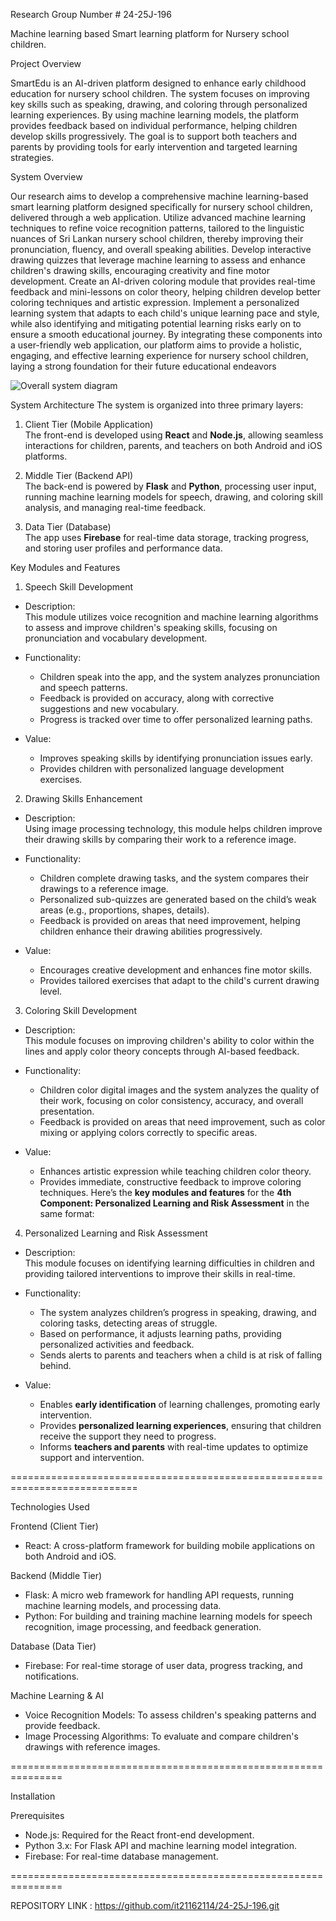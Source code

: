 Research Group Number # 24-25J-196

Machine learning based Smart learning platform for Nursery school children.


Project Overview  

SmartEdu is an AI-driven platform designed to enhance early childhood education for nursery school children. The system focuses on improving key skills such as speaking, drawing, and coloring through personalized learning experiences. By using machine learning models, the platform provides feedback based on individual performance, helping children develop skills progressively. The goal is to support both teachers and parents by providing tools for early intervention and targeted learning strategies.  


System Overview

Our research aims to develop a comprehensive machine learning-based smart learning platform designed specifically for 
nursery school children, delivered through a web application. Utilize advanced machine learning techniques to refine 
voice recognition patterns, tailored to the linguistic nuances of Sri Lankan nursery school children, thereby improving their 
pronunciation, fluency, and overall speaking abilities. Develop interactive drawing quizzes that leverage machine learning to 
assess and enhance children's drawing skills, encouraging creativity and fine motor development. Create an AI-driven 
coloring module that provides real-time feedback and mini-lessons on color theory, helping children develop better coloring 
techniques and artistic expression. Implement a personalized learning system that adapts to each child's unique learning 
pace and style, while also identifying and mitigating potential learning risks early on to ensure a smooth educational journey. 
By integrating these components into a user-friendly web application, our platform aims to provide a holistic, engaging, 
and effective learning experience for nursery school children, laying a strong foundation for their future educational 
endeavors

![Overall system diagram](https://github.com/user-attachments/assets/55ca437e-bac2-4a91-adf6-ec7d4ab18245)

  

System Architecture
The system is organized into three primary layers:  

1. Client Tier (Mobile Application)  
   The front-end is developed using **React** and **Node.js**, allowing seamless interactions for children, parents, and teachers on both Android and iOS platforms.  

2. Middle Tier (Backend API)  
   The back-end is powered by **Flask** and **Python**, processing user input, running machine learning models for speech, drawing, and coloring skill analysis, and managing real-time feedback.  

3. Data Tier (Database)  
   The app uses **Firebase** for real-time data storage, tracking progress, and storing user profiles and performance data.  



Key Modules and Features  

 1. Speech Skill Development  
   - Description:  
     This module utilizes voice recognition and machine learning algorithms to assess and improve children's speaking skills, focusing on pronunciation and vocabulary development.  

   - Functionality:  
     - Children speak into the app, and the system analyzes pronunciation and speech patterns.  
     - Feedback is provided on accuracy, along with corrective suggestions and new vocabulary.  
     - Progress is tracked over time to offer personalized learning paths.  

   - Value:  
     - Improves speaking skills by identifying pronunciation issues early.  
     - Provides children with personalized language development exercises.  

 2. Drawing Skills Enhancement  
   - Description:  
     Using image processing technology, this module helps children improve their drawing skills by comparing their work to a reference image.  

   - Functionality:  
     - Children complete drawing tasks, and the system compares their drawings to a reference image.  
     - Personalized sub-quizzes are generated based on the child’s weak areas (e.g., proportions, shapes, details).  
     - Feedback is provided on areas that need improvement, helping children enhance their drawing abilities progressively.  

   - Value:  
     - Encourages creative development and enhances fine motor skills.  
     - Provides tailored exercises that adapt to the child's current drawing level.  

 3. Coloring Skill Development  
   - Description:  
     This module focuses on improving children's ability to color within the lines and apply color theory concepts through AI-based feedback.  

   - Functionality:  
     - Children color digital images and the system analyzes the quality of their work, focusing on color consistency, accuracy, and overall presentation.  
     - Feedback is provided on areas that need improvement, such as color mixing or applying colors correctly to specific areas.  

   - Value:  
     - Enhances artistic expression while teaching children color theory.  
     - Provides immediate, constructive feedback to improve coloring techniques.
  Here’s the **key modules and features** for the **4th Component: Personalized Learning and Risk Assessment** in the same format:

 4. Personalized Learning and Risk Assessment  

   - Description:  
     This module focuses on identifying learning difficulties in children and providing tailored interventions to improve their skills in real-time.

   - Functionality:  
     - The system analyzes children’s progress in speaking, drawing, and coloring tasks, detecting areas of struggle.  
     - Based on performance, it adjusts learning paths, providing personalized activities and feedback.  
     - Sends alerts to parents and teachers when a child is at risk of falling behind.  

   - Value:  
     - Enables **early identification** of learning challenges, promoting early intervention.  
     - Provides **personalized learning experiences**, ensuring that children receive the support they need to progress.  
     - Informs **teachers and parents** with real-time updates to optimize support and intervention.  


============================================================================

Technologies Used  

 Frontend (Client Tier)  
- React: A cross-platform framework for building mobile applications on both Android and iOS.  

Backend (Middle Tier)  
- Flask: A micro web framework for handling API requests, running machine learning models, and processing data.  
- Python: For building and training machine learning models for speech recognition, image processing, and feedback generation.  

Database (Data Tier)  
- Firebase: For real-time storage of user data, progress tracking, and notifications.  

Machine Learning & AI 
- Voice Recognition Models: To assess children's speaking patterns and provide feedback.  
- Image Processing Algorithms: To evaluate and compare children's drawings with reference images.  

===============================================================

 Installation  

Prerequisites  
- Node.js: Required for the React front-end development.  
- Python 3.x: For Flask API and machine learning model integration.  
- Firebase: For real-time database management.  

===============================================================

REPOSITORY LINK : https://github.com/it21162114/24-25J-196.git




